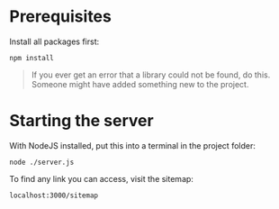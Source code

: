 # Prerequisites

Install all packages first:

```
npm install
```

> If you ever get an error that a library could not be found, do this.
> Someone might have added something new to the project.

# Starting the server

With NodeJS installed, put this into a terminal in the project folder:

```
node ./server.js
```

To find any link you can access, visit the sitemap:
```
localhost:3000/sitemap
```